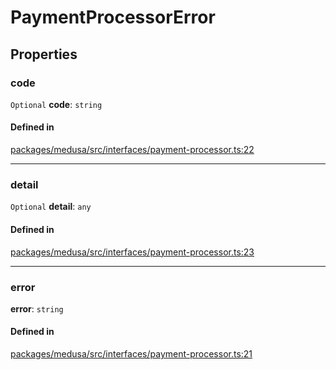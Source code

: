 # PaymentProcessorError

## Properties

### code

 `Optional` **code**: `string`

#### Defined in

[packages/medusa/src/interfaces/payment-processor.ts:22](https://github.com/medusajs/medusa/blob/e39010127/packages/medusa/src/interfaces/payment-processor.ts#L22)

___

### detail

 `Optional` **detail**: `any`

#### Defined in

[packages/medusa/src/interfaces/payment-processor.ts:23](https://github.com/medusajs/medusa/blob/e39010127/packages/medusa/src/interfaces/payment-processor.ts#L23)

___

### error

 **error**: `string`

#### Defined in

[packages/medusa/src/interfaces/payment-processor.ts:21](https://github.com/medusajs/medusa/blob/e39010127/packages/medusa/src/interfaces/payment-processor.ts#L21)
